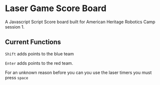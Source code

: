# Laser Game Score Board

A Javascript Script Score board built for American Heritage Robotics Camp session 1.

## Current Functions

`Shift` adds points to the blue team

`Enter` adds points to the red team.

For an unknown reason before you can you use the laser timers you must press `space`
